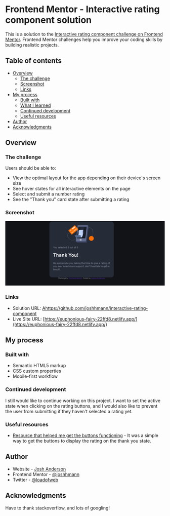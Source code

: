 # Frontend Mentor - Interactive rating component solution

This is a solution to the [Interactive rating component challenge on Frontend Mentor](https://www.frontendmentor.io/challenges/interactive-rating-component-koxpeBUmI). Frontend Mentor challenges help you improve your coding skills by building realistic projects. 

## Table of contents

- [Overview](#overview)
  - [The challenge](#the-challenge)
  - [Screenshot](#screenshot)
  - [Links](#links)
- [My process](#my-process)
  - [Built with](#built-with)
  - [What I learned](#what-i-learned)
  - [Continued development](#continued-development)
  - [Useful resources](#useful-resources)
- [Author](#author)
- [Acknowledgments](#acknowledgments)


## Overview

### The challenge

Users should be able to:

- View the optimal layout for the app depending on their device's screen size
- See hover states for all interactive elements on the page
- Select and submit a number rating
- See the "Thank you" card state after submitting a rating

### Screenshot

![](./images/Screenshot%20from%202022-04-17%2012-59-58.png)

### Links

- Solution URL: [Ahttps://github.com/joshhmann/interactive-rating-component](https://github.com/joshhmann/interactive-rating-component)
- Live Site URL: [https://euphonious-fairy-22ffd8.netlify.app/](https://euphonious-fairy-22ffd8.netlify.app/)

## My process

### Built with

- Semantic HTML5 markup
- CSS custom properties
- Mobile-first workflow


### Continued development
I still would like to continue working on this project. I want to set the active state when clicking on the rating buttons, and I would also like to prevent the user from submitting if they haven't selected a rating yet. 


### Useful resources

- [Resource that helped me get the buttons functioning](https://stackoverflow.com/questions/30621291/how-do-i-display-button-value-in-a-text-field-in-javascriptnot-jquery) - It was a simple way to get the buttons to display the rating on the thank you state. 



## Author

- Website - [Josh Anderson](www.joshanderson.dev)
- Frontend Mentor - [@joshhmann](https://www.frontendmentor.io/profile/joshhmann)
- Twitter - [@loadofweb](https://www.twitter.com/loadofweb)


## Acknowledgments

Have to thank stackoverflow, and lots of googling! 

